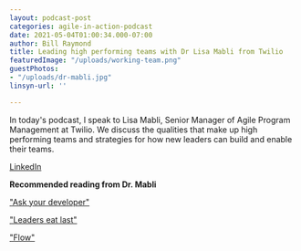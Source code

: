 ```yaml
---
layout: podcast-post
categories: agile-in-action-podcast
date: 2021-05-04T01:00:34.000-07:00
author: Bill Raymond
title: Leading high performing teams with Dr Lisa Mabli from Twilio
featuredImage: "/uploads/working-team.png"
guestPhotos:
- "/uploads/dr-mabli.jpg"
linsyn-url: ''

---
```

In today's podcast, I speak to Lisa Mabli, Senior Manager of Agile Program Management at Twilio. We discuss the qualities that make up high performing teams and strategies for how new leaders can build and enable their teams.

[LinkedIn](https://www.linkedin.com/in/lisamabli/ "LinkedIn")

**Recommended reading from Dr. Mabli**

["Ask your developer"](https://www.amazon.com/Ask-Your-Developer-Software-Developers/dp/0063018292 '"Ask your developer"')

["Leaders eat last"](https://www.amazon.com/Leaders-Eat-Last-Together-Others/dp/1591848016/ref=sr_1_1?dchild=1&keywords=leaders+eat+last&qid=1619762105&s=books&sr=1-1 '"Leaders eat last"')

["Flow"](https://www.amazon.com/Flow-Change-Makers-Mavericks-Innovation-Transformation-ebook/dp/B07FK5Y122/ref=sr_1_1?dchild=1&keywords=flow+finn+goulding&qid=1619761923&s=books&sr=1-1 '"Flow"')